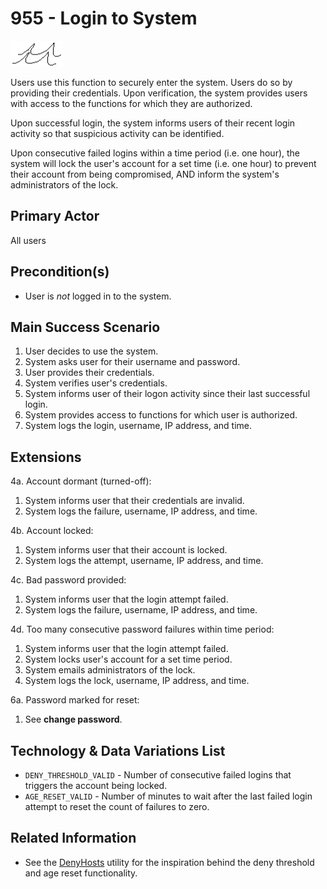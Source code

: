 # 955 - Login to System

![User Goal](level_sea.png)

Users use this function to securely enter the system. Users do so by
providing their credentials. Upon verification, the system provides users
with access to the functions for which they are authorized.

Upon successful login, the system informs users of their recent login
activity so that suspicious activity can be identified.

Upon consecutive failed logins within a time period (i.e. one hour), the
system will lock the user's account for a set time (i.e. one hour) to
prevent their account from being compromised, AND inform the system's
administrators of the lock.

## Primary Actor

All users

## Precondition(s)

- User is *not* logged in to the system.

## Main Success Scenario

1. User decides to use the system.
2. System asks user for their username and password.
3. User provides their credentials.
4. System verifies user's credentials.
5. System informs user of their logon activity since their last successful
   login.
6. System provides access to functions for which user is authorized.
7. System logs the login, username, IP address, and time.

## Extensions

4a. Account dormant (turned-off):

  1. System informs user that their credentials are invalid.
  2. System logs the failure, username, IP address, and time.

4b. Account locked:

  1. System informs user that their account is locked.
  2. System logs the attempt, username, IP address, and time.

4c. Bad password provided:

  1. System informs user that the login attempt failed.
  2. System logs the failure, username, IP address, and time.

4d. Too many consecutive password failures within time period:

  1. System informs user that the login attempt failed.
  2. System locks user's account for a set time period.
  3. System emails administrators of the lock.
  4. System logs the lock, username, IP address, and time.

6a. Password marked for reset:

  1. See __change password__.

## Technology & Data Variations List

- `DENY_THRESHOLD_VALID` - Number of consecutive failed logins that triggers
  the account being locked.
- `AGE_RESET_VALID` - Number of minutes to wait after the last failed login
  attempt to reset the count of failures to zero.

## Related Information

- See the [DenyHosts][1] utility for the inspiration behind the deny
  threshold and age reset functionality.


[1]: http://denyhosts.sourceforge.net/
